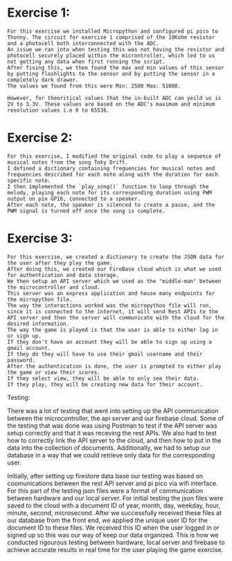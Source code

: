 # Exercise 1:

    For this exercise we installed Micropython and configured pi pico to Thonny. The circuit for exercise 1 comprised of the 10Kohm resistor and a photocell both interconnected with the ADC. 
    An issue we ran into when testing this was not having the resistor and photocell securely placed within the microntroller, which led to us not getting any data when first running the script. 
    After fixing this, we then found the max and min values of this sensor by putting flashlights to the sensor and by putting the sensor in a completely dark drawer. 
    The values we found from this were Min: 2500 Max: 51000.
    
    However, for theoritical values that the in-built ADC can yeild us is 2V to 3.3V. These values are based on the ADC's maximum and minimum resolution values i.e 0 to 65536. 

# Exercise 2:

    For this exercise, I modified the original code to play a sequence of musical notes from the song Toky Drift.
    I defined a dictionary containing frequencies for musical notes and frequencies described for each note along with the duration for each specific note. 
    I then implemented the `play_song()` function to loop through the melody, playing each note for its corresponding duration using PWM output on pin GP16, connected to a speaker. 
    After each note, the speaker is silenced to create a pause, and the PWM signal is turned off once the song is complete.

# Exercise 3:

    For this exercise, we created a dictionary to create the JSON data for the user after they play the game. 
    After doing this, we created our FireBase cloud which is what we used for authentication and data storage.
    We then setup an API server which we used as the "middle-man" between the microcontroller and cloud.
    This server was an express application and house many endpoints for the micropython file.
    The way the interactions worked was the micropython file will run, since it is connected to the internet, it will send Rest APIs to the API server and then the server will communicate with the cloud for the desired information.
    The way the game is played is that the user is able to either log in or sign up. 
    If they don't have an account they will be able to sign up using a gmail account. 
    If they do they will have to use their gmail username and their password.
    After the authentication is done, the user is prompted to either play the game or view their scores. 
    If they select view, they will be able to only see their data.
    If they play, they will be creating new data for their account.


Testing:

There was a lot of testing that went into setting up the API communication between the microcontroller, the api server and our firebase cloud.
Some of the testing that was done was using Postman to test if the API server was setup correctly and that it was receving the rest APIs.
We also had to test how to correctly link the API server to the cloud, and then how to put in the data into the collection of documents.
Additionally, we had to setup our database in a way that we could retrieve only data for the corresponding user.


Initially, after setting up firestore data base our testing was based on coomunications between the rest API server and pi pico via wifi interface. For this part of the testing json files were a format of communication between hardware and our local server. For initial testing the json files were saved to the cloud with a document ID of year, month, day, weekday, hour, minute, second, microsecond. After we successfully received these files at our database from the front end, we applied the unique user ID for the document ID to these files. We received this ID when the user logged in or signed up so this was our way of keep our data organized. This is how we conducted rigourous testing between hardware, local server and firebase to achieve accurate results in real time for the user playing the game exercise. 
